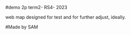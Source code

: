 #demo 2p term2- RS4- 2023

web map designed for test and for further adjust, ideally.

#Made by SAM

